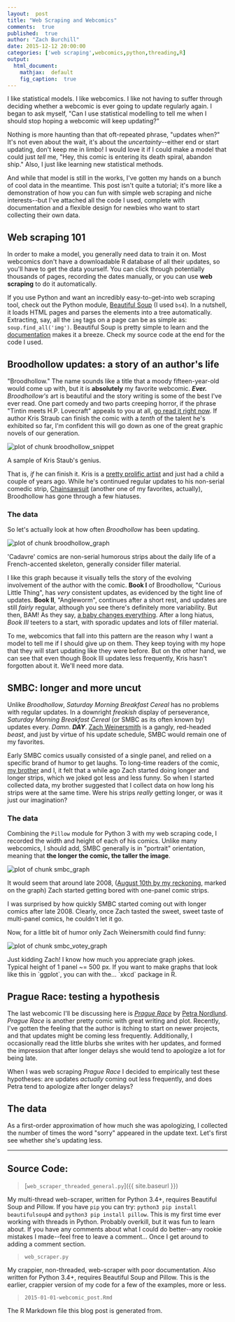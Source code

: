```yaml
---
layout:  post
title: "Web Scraping and Webcomics"
comments:  true
published:  true
author: "Zach Burchill"
date: 2015-12-12 20:00:00
categories: ['web scraping',webcomics,python,threading,R]
output:
  html_document:
    mathjax:  default
    fig_caption:  true
---
```




I like statistical models. I like webcomics. I like not having to suffer through deciding whether a webcomic is ever going to update regularly again. I began to ask myself, "Can I use statistical modelling to tell me when I should stop hoping a webcomic will keep updating?"

Nothing is more haunting than that oft-repeated phrase, "updates when?" It's not even about the wait, it's about the _uncertainty_--either end or start updating, don't keep me in limbo!  I would love it if I could make a model that could just _tell_ me, "Hey, this comic is entering its death spiral, abandon ship."  Also, I just like learning new statistical methods.

And while that model is still in the works, I've gotten my hands on a bunch of cool data in the meantime.  This post isn't quite a tutorial; it's more like a demonstration of how you can fun with simple web scraping and niche interests--but I've attached all the code I used, complete with documentation and a flexible design for newbies who want to start collecting their own data.

## Web scraping 101

In order to make a model, you generally need data to train it on.  Most webcomics don't have a downloadable R database of all their updates, so you'll have to get the data yourself.  You can click through potentially thousands of pages, recording the dates manually, or you can use **web scraping** to do it automatically.

If you use Python and want an incredibly easy-to-get-into web scraping tool, check out the Python module, [Beautiful Soup](http://www.crummy.com/software/BeautifulSoup/) (I used `bs4`). In a nutshell, it loads HTML pages and parses the elements into a tree automatically. Extracting, say, all the `img` tags on a page can be as simple as: `soup.find_all('img')`. Beautiful Soup is pretty simple to learn and the [documentation](http://www.crummy.com/software/BeautifulSoup/bs4/doc/) makes it a breeze. Check my source code at the end for the code I used.

## Broodhollow updates: a story of an author's life

"Broodhollow."  The name sounds like a title that a moody fifteen-year-old would come up with, but it is **absolutely** my favorite webcomic. _**Ever.**_ _Broodhollow's_ art is beautiful and the story writing is some of the best I've ever read. One part comedy and two parts creeping horror, if the phrase "Tintin meets H.P. Lovecraft" appeals to you at all, [go read it right now](http://broodhollow.chainsawsuit.com/). If author Kris Straub can finish the comic with a _tenth_ of the talent he's exhibited so far, I'm confident this will go down as one of the great graphic novels of our generation.

![plot of chunk broodhollow_snippet](/figure/source/2015-01-01-webcomic_post/broodhollow_snippet-1.png)

<p class = "figcaption">A sample of Kris Staub's genius.</p>
 
That is, _if_ he can finish it. Kris is a [pretty prolific artist](http://studios.chainsawsuit.com/) and just had a child a couple of years ago.  While he's continued regular updates to his non-serial comedic strip, [Chainsawsuit](http://chainsawsuit.com/) (another one of my favorites, actually), Broodhollow has gone through a few hiatuses.

### The data

So let's actually look at how often _Broodhollow_ has been updating.

![plot of chunk broodhollow_graph](/figure/source/2015-01-01-webcomic_post/broodhollow_graph-1.png)

<p class = "figcaption">'Cadavre' comics are non-serial humorous strips about the daily life of a French-accented skeleton, generally consider filler material.</p>

I like this graph because it visually tells the story of the evolving involvement of the author with the comic. **Book I** of Broodhollow, "Curious Little Thing", has _very_ consistent updates, as evidenced by the tight line of updates.  **Book II**, "Angleworm", continues after a short rest, and updates are still _fairly_ regular, although you see there's definitely more variability. But then, BAM!  As they say, [a baby changes everything](https://www.youtube.com/watch?v=-y0_wNPSOaw&t=1m20s). After a long hiatus, *Book III* teeters to a start, with sporadic updates and lots of filler material.

To me, webcomics that fall into this pattern are the reason why I want a model to tell me if I should give up on them.  They keep toying with my hope that they will start updating like they were before.  But on the other hand, we can see that even though Book III updates less frequently, Kris hasn't forgotten about it. We'll need more data.

## SMBC: longer and more uncut

Unlike _Broodhollow_, _Saturday Morning Breakfast Cereal_ has no problems with regular updates. In a downright _freakish_ display of perseverance, _Saturday Morning Breakfast Cereal_ (or SMBC as its often known by) updates every. _Damn_. _**DAY**_.  [Zach Weinersmith](https://twitter.com/ZachWeiner) is a gangly, red-headed _beast_, and just by virtue of his update schedule, SMBC would remain one of my favorites.  

Early SMBC comics usually consisted of a single panel, and relied on a specific brand of humor to get laughs. To long-time readers of the comic, [my brother](https://twitter.com/andrewburchill) and I, it felt that a while ago Zach started doing longer and longer strips, which we joked got less and less funny.  So when I started collected data, my brother suggested that I collect data on how long his strips were at the same time. Were his strips _really_ getting longer, or was it just our imagination?

### The data

Combining the `Pillow` module for Python 3 with my web scraping code, I recorded the width and height of each of his comics.  Unlike many webcomics, I should add, SMBC generally is in "portrait" orientation, meaning that **the longer the comic, the taller the image**.

![plot of chunk smbc_graph](/figure/source/2015-01-01-webcomic_post/smbc_graph-1.png)

<p class = "figcaption">It would seem that around late 2008, (<a href="http://www.smbc-comics.com/comic/2008-08-10">August 10th by my reckoning</a>, marked on the graph) Zach started getting bored with one-panel comic strips.</p>

I was surprised by how quickly SMBC started coming out with longer comics after late 2008. Clearly, once Zach tasted the sweet, sweet taste of multi-panel comics, he couldn't let it go.

Now, for a little bit of humor only Zach Weinersmith could find funny:

![plot of chunk smbc_votey_graph](/figure/source/2015-01-01-webcomic_post/smbc_votey_graph-1.png)

<p class = "figcaption">Just kidding Zach! I know how much you appreciate graph jokes.<br /> Typical height of 1 panel ~= 500 px. If you want to make graphs that look like this in `ggplot`, you can with the... `xkcd` package in R.</p>

## Prague Race: testing a hypothesis

The last webcomic I'll be discussing here is [_Prague Race_](http://www.praguerace.com/) by [Petra Nordlund](https://twitter.com/petra_nordlund).  _Prague Race_ is another pretty comic with great writing and plot.  Recently, I've gotten the feeling that the author is itching to start on newer projects, and that updates might be coming less frequently. Additionally, I occasionally read the little blurbs she writes with her updates, and formed the impression that after longer delays she would tend to apologize a lot for being late. 

When I was web scraping _Prague Race_ I decided to empirically test these hypotheses: are updates _actually_ coming out less frequently, and does Petra tend to apologize after longer delays?

## The data

As a first-order approximation of how much she was apologizing, I collected the number of times the word "sorry" appeared in the update text.  Let's first see whether she's updating less.


<hr />

## Source Code:

> [`web_scraper_threaded_general.py`]({{ site.baseurl }})

 My multi-thread web-scraper, written for Python 3.4+, requires Beautiful Soup and Pillow. If you have `pip` you can try: `python3 pip install beautifulsoup4` and `python3 pip install pillow`.  This is my first time ever working with threads in Python. Probably overkill, but it was fun to learn about. If you have any comments about what I could do better--any rookie mistakes I made--feel free to leave a comment... Once I get around to adding a comment section.

> `web_scraper.py`

My crappier, non-threaded, web-scraper with poor documentation. Also written for Python 3.4+, requires Beautiful Soup and Pillow. This is the earlier, crappier version of my code for a few of the examples, more or less.

> `2015-01-01-webcomic_post.Rmd`

The R Markdown file this blog post is generated from.


